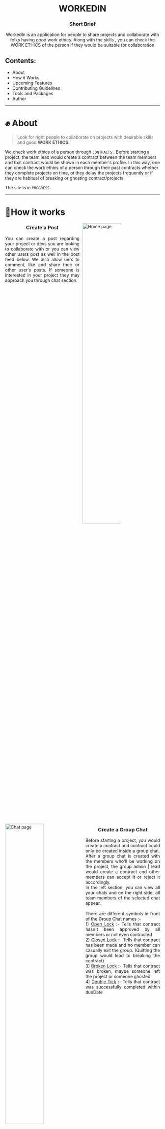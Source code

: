 <h1 align="center"> WORKEDIN </h1>

<h3 align="center"> Short Brief </h3>

<p align="center">
WorkedIn is an application for people to share projects and collaborate with folks having good work ethics. Along with the skills , you can check the WORK ETHICS of the person if they would be suitable for collaboration
</p>

## Contents:

- About
- How it Works
- Upcoming Features
- Contributing Guidelines
- Tools and Packages
- Author

---

# ✊ About

> Look for right people to collaborate on projects with desirable skills and good **WORK ETHICS**.

We check work ethics of a person through `CONTRACTS` . Before starting a project, the team lead would create a contract between the team members and that contract would be shown in each member's profile. In this way, one can check the work ethics of a person through their past contracts whether they complete projects on time, ot they delay the projects frequently or if they are habitual of breaking or ghosting contract/projects.

The site is in `PROGRESS`.

---

# 🤔How it works

<!-- Before starting a project, you need to create a contract and a contract can only be created inside a group chat. You can s -->

<p style="clear:both;">
<img alt="Home page" src="https://user-images.githubusercontent.com/89806031/209111535-b0bb0b79-e07e-40db-b3c3-fc277830a8fd.png"  style="margin-left:10px" width="50%" align="right"/>
<h3 align="center">Create a Post</h3>

<p align="justify">
You can create a post regarding your project or devs you are looking to collaborate with or you can view other users post as well in the post feed below. We also allow uers to comment, like and share their or other user's posts. If someone is interested in your project they may approach you through chat section. 
</p>
<br /><br />
</p>
<!--  -->
<p style="clear:both;">
<img alt="Chat page" src="https://user-images.githubusercontent.com/89806031/209116220-067dacf3-5242-4f83-a757-3b6c4170e323.png"  style="margin-right:10px" width="50%" align="left"/>
<h3 align="center">Create a Group Chat</h3>
<p align="justify">
Before starting a project, you would create a contract and contract could only be created inside a group chat. After a group chat is created with the members who'll be working on the project, the group admin | lead would create a contract and other members can accept it or reject it accordingly.
<br/>
In the left section, you can view all your chats and on the right side, all team members of the selected chat appear.
<br/><br/>
There are different symbols in front of the Group Chat names :- 
<br>
1) <ins>Open Lock</ins> :- Tells that contract hasn't been approved by all members or not even contracted<br/>
2) <ins>Closed Lock</ins> :- Tells that contract has been made and no member can casually exit the group. (Quitting the group would lead to breaking the contract)</br>
3) <ins>Broken Lock</ins> :- Tells that contract was broken, maybe someone left the project or someone ghosted<br/>
4) <ins>Double Tick</ins> :- Tells that contract was successfully completed within dueDate
</p>
</p>
<!--  -->
<p style="clear:both;">
<img alt="Contract" src="https://user-images.githubusercontent.com/89806031/209128795-b01c51cc-b4da-466a-ba3f-9b21f5963546.png" style="margin-left:10px" width="50%" align="right"/>
<img alt="Contract" src="https://user-images.githubusercontent.com/89806031/209129118-9b421ae4-0bd9-4bb5-b95a-5ce9afe82da8.png" style="margin-left:10px" width="50%" align="right"/>
<h3 align="center">Initialise Contract</h3>
<p align="justify">
Only the Admin or Group lead can initilaise CONTRACT. In the contract, the lead needs to specify Project's name, description, starting and due date and role and responsibilities of every member. 
<br/>
Once the contract is initialised, other members have to accept the contract. Until the contract isn't accepted by all, the contract isn't actually created.
<br/>
Once the contract is approved by all members, the group chat is now locked and the contract would be visible in each members profile.
<br/>
Only the admin can update or delete the contract, other team members can only accept or reject the contract, same while making a project submission.
</p>
<br /><br/><br/>
</p>
<!--  -->
<p style="clear:both;">
<img alt="Contract Submission" src="https://user-images.githubusercontent.com/89806031/209142614-3aa366ac-22c0-47d0-8d3d-cae7c47a44b8.png" style="margin-right:10px" width="50%" align="left"/>
<h3 align="center">Contract Submission</h3>
<p align="justify">
Users have to make a submission in their contracts before the due-date. Only the Admin can initialise the submission which further would need approval from every other member. In the submission, it is required to submit the github link, deployed version of the project (if available) and at least 3 screenshots of the project or work done in contract. The whole submission would then have to be approved by other members and then only the actual submission would take place.
<br/>
</p>
<br/>
</p>
<br/><br/>
<!--  -->
<p style="clear:both;">
<img alt="All Contract page" src="https://user-images.githubusercontent.com/89806031/209349832-bf66bc95-2fd4-4ea7-b994-1848722619ab.png" style="margin-left:10px" width="50%" align="right"/>
<h3 align="center">All Contracts</h3>
<p align="justify">
User can view all his contract (approved or not) in the Contracts Page. From here, the user can view contracts, accept or deny contract approvals and also accept the contract submission. Only the contracts which are approved will be shown in th profile page but in Contracts page, all contracts would be shown that the user is a part of.
<br/>
</p>
<br/>
</p>
<!--  -->
<p style="clear:both;">
<img alt="profile page" src="https://user-images.githubusercontent.com/89806031/209150566-3d3307db-3ac0-4094-b01c-36242d7e6e1f.png" style="margin-right:10px" width="50%" align="left"/>
<h3 align="center">Past Contracts</h3>
<p align="justify">
You can check a user's past projects/contracts in their profile page. Only approved contracts would be added to the past projects section in a users profile.
Through these contracts, one can infer that if that person would be fit for collaborating on the project. If they complete their projects, or they are habitual of leaving the projects pending or they often break the contracts. 
<br/><br/>
The contract has different status as :-
<br />
1) <ins>In-Progress</ins> :- When submission is to be made and contract hasn't reached its due date.<br/>
2) <ins>Completed</ins> :- When submission has been made before the due date.<br/>
3) <ins>Delayed</ins> :- When submission hasn't been made yet and contract has crossed the due date.<br/>
4) <ins>Broken</ins> :- When someone left the contract in between or a successful ghost strike has been made.<br/>
</p>
<br/>
</p>

# 🚀Upcoming Features

1. **Ghost Strike Logic** :- For someone ghosting the project, team members can file a Ghost Request and if the person against whom the ghost request is registered doesn't responds within a time limit, the contract will break and it would be declared that that ghost broke the contract.

2. **Leave Chat API** :- If the contract is either broken or successful, members would have then access to exit the group chat.

3. **Socket.io Implementation** :- For now, we havent implemented Socket.io logic due to which while sending a message in a chat, the page has to reload to show the posted messsage. To avoid this, we would implement Socket.io logic both in client and server, so that users can have a smooth messaging experience.

4. **Review System** :- After finishing the contract, team members would give reviews to other members, which would be shown in the contract for a better conclusion of one's work ethics.

5. **ActivityBox** :- We would like to show recent activities in the application, like contract creation, contract submission and more.

6. **ProfileBox** :- We are showing User's stats in the Profile Box in the Home page where we would show `Contract Stats`, `Karma` (ratings after finishing contract) and `Profile Views`. For Karma, it would be a virtual field averaging the ratings from all contracts of the user. Rest of the stats would be taken from User's model.

---

# 🌟Contribute

We welcome everyone either be Beginner or Expeienced in open source community to contribute to this project. You can suggest a new feature or can start working on any upcoming feature.

But make sure to raise an issue first before working on any feature and always create a different branch than main.

Be sure to read the <a href="https://github.com/Garvit1809/WorkedIn/blob/main/CONTRIBUTING.md" target="_blank">WorkedIn Contributor Guide</a> on how to get started with the project and start contributing 😁.

---

# 🧰 Tools & Packages

## Client Dependencies

| Package                                                    | Description                                                                  | version |
| ---------------------------------------------------------- | ---------------------------------------------------------------------------- | ------- |
| [axios](https://www.npmjs.com/package/axios)         |  A promise-based HTTP library                                          | 1.1.2   |
| [react-icons](https://react-icons.github.io/react-icons/)         | Include popular icons in your React project                                          | 4.7.1   |
| [react-image-gallery](https://www.npmjs.com/package/react-image-gallery)         |  React component for building image galleries and carousels                                          | 1.2.11   |
| [react-router-dom](https://www.npmjs.com/package/react-router-dom)         | Enables you to implement dynamic routing in a web app                                          | 6.4.1   |
| [react-toastify](https://www.npmjs.com/package/react-toastify)         | A package that allows to add notifications to our app with ease                                          | 9.0.8   |
| [styled-components](https://styled-components.com/)         | A library which lets you write CSS in your JavaScript                                          | 5.3.6   |

## Server Dependencies

| Package                                                    | Description                                                                  | version |
| ---------------------------------------------------------- | ---------------------------------------------------------------------------- | ------- |
| [bcryptjs](https://www.npmjs.com/package/bcryptjs)         | A library to help you hash password                                          | 2.4.3   |
| [cors](https://www.npmjs.com/package/cors)                 | A package providing express middleware                                       | 2.8.5   |
| [dotenv](https://www.npmjs.com/package/dotenv)             | A library that loads environment variables from a .env file into process.env | 16.0.2  |
| [express](https://expressjs.com)                           | Node.js web application framework for server side scripting                  | 4.18.1  |
| [html-to-text](https://www.npmjs.com/package/html-to-text) | Advanced converter that parses HTML and returns beautiful text                  | 8.2.1   |
| [jsonwebtoken](https://www.npmjs.com/package/jsonwebtoken) | To securely transfer information over the web                  | 8.5.1   |
| [mongoose](https://mongoosejs.com)                         | Elegant mongodb object modeling for node.js                                  | 6.8.0   |
| [nodemailer](https://nodemailer.com/about/)                | A Node. js module that allows you to send emails from your server with ease                                  | 6.8.0   |
| [pug](https://pugjs.org/api/getting-started.html)          | A template engine for Node and browser                                       | 3.0.2   |
| [validator](https://github.com/validatorjs/validator.js)   | A library of string validators and sanitizers.                               | 13.7.0  |

## Server devDependencies

| Package                                          | Description                                         | version |
| ------------------------------------------------ | --------------------------------------------------- | ------- |
| [nodemon](https://www.npmjs.com/package/nodemon) | A library to automatically restart node application | 2.0.16  |

## 👦 Author

[![portfolio](https://img.shields.io/badge/my_portfolio-000?style=for-the-badge&logo=ko-fi&logoColor=white)](https://garvits-portfolio.netlify.app/)
[![linkedin](https://img.shields.io/badge/linkedin-0A66C2?style=for-the-badge&logo=linkedin&logoColor=white)](https://www.linkedin.com/in/garvit-varshney-a35055220/)
[![twitter](https://img.shields.io/badge/twitter-1DA1F2?style=for-the-badge&logo=twitter&logoColor=white)](https://twitter.com/garv18twt)
